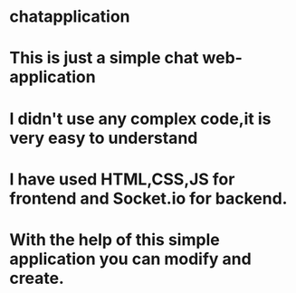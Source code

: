# chatapplication

# This is just a simple chat web-application
# I didn't use any complex code,it is very easy to understand
# I have used HTML,CSS,JS for frontend and Socket.io for backend.
# With the help of this simple application you can modify and create.



